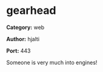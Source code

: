# gearhead
**Category:** web

**Author:** hjalti

**Port:** 443

Someone is very much into engines!
